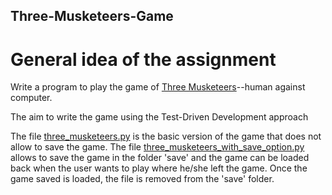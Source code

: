 ## Three-Musketeers-Game
  
 <h1>General idea of the assignment</h1>
  <p>Write a program to play the game of <a href="http://en.wikipedia.org/wiki/Three_Musketeers_%28game%29">Three
       Musketeers</a>--human against computer.</p>
    <p>The aim to write the game using the Test-Driven Development approach</p>
    
The file [three_musketeers.py](https://github.com/rcasaluce/Three-Musketeers-Game/blob/master/three_musketeers.py) is the basic version of the game that does not allow to save the game.
The file [three_musketeers_with_save_option.py](https://github.com/rcasaluce/Three-Musketeers-Game/blob/master/three_musketeers_with_save_option.py) allows to save the game in the folder 'save' and the game can be loaded back when the user wants to play where he/she left the game. Once the game saved is loaded, the file is removed from the 'save' folder.
      
